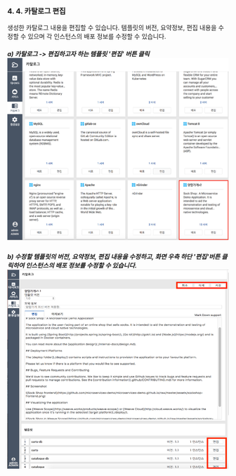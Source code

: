 ### 4. 4. 카탈로그 편집

생성한 카탈로그 내용을 편집할 수 있습니다. 템플릿의 버전, 요약정보, 편집 내용을 수정할 수 있으며 각 인스턴스의 배포 정보를 수정할 수 있습니다.

##### a\) 카탈로그 -&gt; 편집하고자 하는 템플릿 '편집' 버튼 클릭![](/assets/카탈로그배포.png)

##### b\) 수정할 템플릿의 버전, 요약정보, 편집 내용을 수정하고, 화면 우측 하단 '편집'버튼 클릭하여 인스턴스의 배포 정보를 수정할 수 있습니다.![](/assets/카탈로그편집.png)



